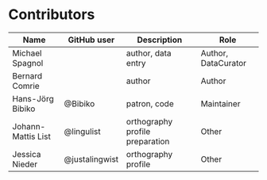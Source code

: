 # Contributors

Name               | GitHub user     | Description                          | Role
---                | ---             | ---                                  | ---
Michael Spagnol |  | author, data entry | Author, DataCurator
Bernard Comrie |  | author | Author
Hans-Jörg Bibiko | @Bibiko | patron, code | Maintainer
Johann-Mattis List | @lingulist | orthography profile preparation | Other
Jessica Nieder | @justalingwist | orthography profile | Other
